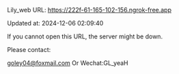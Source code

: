 Lily_web URL: https://222f-61-165-102-156.ngrok-free.app

Updated at: 2024-12-06 02:09:40

If you cannot open this URL, the server might be down.

Please contact: 

goley04@foxmail.com Or Wechat:GL_yeaH